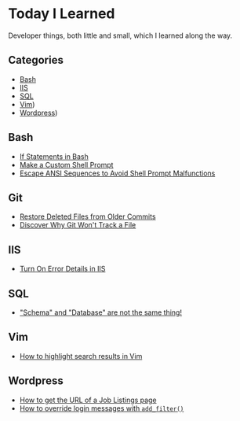 # Today I Learned

Developer things, both little and small, which I learned along the way.

## Categories

* [Bash](#bash)
* [IIS](#iis)
* [SQL](#sql)
* [Vim](#vim))
* [Wordpress](#wordpress))

## Bash

* [If Statements in Bash](bash/if-statements-in-bash-scripts.md)
* [Make a Custom Shell Prompt](bash/make-a-custom-shell-prompt.md)
* [Escape ANSI Sequences to Avoid Shell Prompt Malfunctions](bash/escape-ansi-sequences.md)

## Git

* [Restore Deleted Files from Older Commits](git/restore-deleted-files-from-old-commits.md)
* [Discover Why Git Won't Track a File](git/discover-why-git-wont-track-file.md)

## IIS

* [Turn On Error Details in IIS](iis/turn-on-error-details.md)

## SQL

* ["Schema" and "Database" are not the same thing!](mysql/schema-and-database-are-not-same-thing.md)

## Vim

* [How to highlight search results in Vim](vim/highlight-search-matches-in-vim.md)

## Wordpress

* [How to get the URL of a Job Listings page](wordpress/get-url-job-listings-page.md)
* [How to override login messages with `add_filter()`](wordpress/override-login-messages-with-add-filter.md)